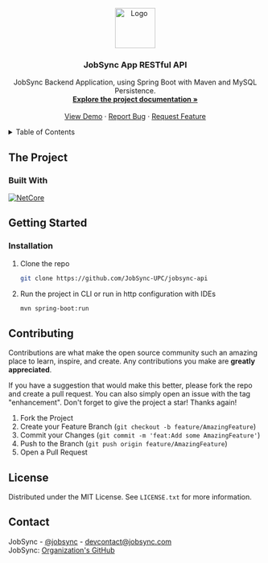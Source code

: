 <br />
<div align="center">
  <a href="https://github.com/JobSync-UPC/jobsync-api" target="_blank">
    <img src="https://i.imgur.com/gR9AIdK.png" alt="Logo" width="auto" height="80">
  </a>
  <h3 align="center">JobSync App RESTful API</h3>
  <p align="center">
    JobSync Backend Application, using Spring Boot with Maven and MySQL Persistence.
    <br />
    <a href="https://github.com/JobSync-UPC/jobsync-api"><strong>Explore the project documentation »</strong></a>
    <br />
    <br />
    <a href="https://github.com/JobSync-UPC/jobsync-api" target="_blank">View Demo</a>
    ·
    <a href="https://github.com/JobSync-UPC/jobsync-api/issues" target="_blank">Report Bug</a>
    ·
    <a href="https://github.com/JobSync-UPC/jobsync-api/pulls" target="_blank">Request Feature</a>
  </p>
</div>

<details>
  <summary>Table of Contents</summary>
  <ol>
    <li>
      <a href="#about-the-project">About The Project</a>
      <ul>
        <li><a href="#built-with">Built With</a></li>
      </ul>
    </li>
    <li>
      <a href="#getting-started">Getting Started</a>
      <ul>
        <li><a href="#installation">Installation</a></li>
      </ul>
    </li>
    <li><a href="#contributing">Contributing</a></li>
    <li><a href="#license">License</a></li>
    <li><a href="#contact">Contact</a></li>
  </ol>
</details>

## The Project

### Built With
[![NetCore][net-shield]][net-url]<br>

<!-- GETTING STARTED -->
## Getting Started
### Installation
1. Clone the repo
   ```sh
   git clone https://github.com/JobSync-UPC/jobsync-api
   ```
3. Run the project in CLI or run in http configuration with IDEs
   ```sh
   mvn spring-boot:run
   ```

<!-- CONTRIBUTING -->
## Contributing

Contributions are what make the open source community such an amazing place to learn, inspire, and create. Any contributions you make are **greatly appreciated**.

If you have a suggestion that would make this better, please fork the repo and create a pull request. You can also simply open an issue with the tag "enhancement".
Don't forget to give the project a star! Thanks again!

1. Fork the Project
2. Create your Feature Branch (`git checkout -b feature/AmazingFeature`)
3. Commit your Changes (`git commit -m 'feat:Add some AmazingFeature'`)
4. Push to the Branch (`git push origin feature/AmazingFeature`)
5. Open a Pull Request


<!-- LICENSE -->
## License
Distributed under the MIT License. See `LICENSE.txt` for more information.

<!-- CONTACT -->
## Contact
JobSync - [@jobsync](https://twitter.com/jobsync) - devcontact@jobsync.com
<br />
JobSync: [Organization's GitHub](https://github.com/JobSync-UPC)

<!-- MARKDOWN LINKS & IMAGES -->
[net-url]: https://spring.io/projects/spring-boot
[net-shield]: https://img.shields.io/badge/Spring-6DB33F?style=for-the-badge&logo=spring&logoColor=white
